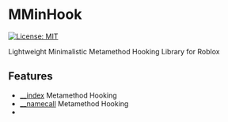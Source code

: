 # MMinHook
[![License: MIT](https://img.shields.io/badge/License-MIT-blue.svg)](https://opensource.org/licenses/MIT)

Lightweight Minimalistic Metamethod Hooking Library for Roblox

## Features
- [__index](https://www.lua.org/pil/13.4.1.html) Metamethod Hooking
- [__namecall](https://chatgpt.com/) Metamethod Hooking
- 
